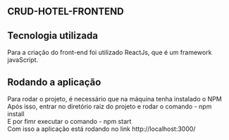## CRUD-HOTEL-FRONTEND  

## Tecnologia utilizada

Para a criação do front-end foi utilizado ReactJs, que é um framework javaScript.

## Rodando a aplicação

Para rodar o projeto, é necessário que na máquina tenha instalado o NPM <br>
Após isso, entrar no diretório raiz do projeto e rodar o comando - npm install <br>
E por fimr executar o comando - npm start <br>
Com isso a aplicação está rodando no link http://localhost:3000/ <br>
